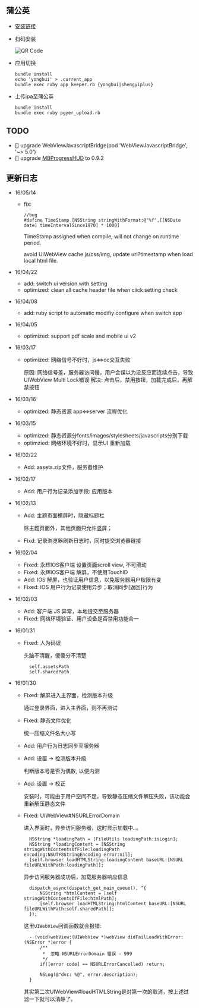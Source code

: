 
## 蒲公英

* [安装链接](http://www.pgyer.com/yh-i)
* 扫码安装

	![QR Code](http://static.pgyer.com/app/qrcode/yh-i)
	
* 应用切换

	```
	bundle install
	echo 'yonghui' > .current_app
	bundle exec ruby app_keeper.rb {yonghui|shengyiplus}
	```
* 上传ipa至蒲公英

	```	
	bundle install
	bundle exec ruby pgyer_upload.rb
	```

## TODO

* [] upgrade WebViewJavascriptBridge(pod 'WebViewJavascriptBridge', '~> 5.0')
* [] upgrade [MBProgressHUD](https://github.com/jdg/MBProgressHUD) to 0.9.2


## 更新日志

* 16/05/14

    * fix:
    
        ```
        //bug
        #define TimeStamp [NSString stringWithFormat:@"%f",[[NSDate date] timeIntervalSince1970] * 1000]
        ```

        TimeStamp assigned when compile, will not change on runtime period.

        avoid UIWebView cache js/css/img, update url?timestamp when load local html file.

* 16/04/22

	* add: switch ui version with setting
	* optimized: clean all cache header file when click setting check
	
* 16/04/08

	* add: ruby script to automatic modifiy configure when switch app

* 16/04/05

	* optimized: support pdf scale and mobile ui v2

* 16/03/17

	* optimized: 网络信号不好时，js<=>oc交互失败
	
		原因: 网络信号差，服务器访问慢，用户会误以为没反应而连续点击，导致UIWebView Multi Lock错误
		解决: 点击后，禁用按钮，加载完成后，再解禁按钮
		
* 16/03/16

	* optimized: 静态资源 app<=>server 流程优化

* 16/03/15

	* optimized: 静态资源分fonts/images/stylesheets/javascripts分别下载
	* optimzied: 网络环境不好时，显示UI 重新加载

* 16/02/22

	* Add: assets.zip文件，服务器维护
	
* 16/02/17

	* Add: 用户行为记录添加字段: 应用版本

* 16/02/13

	* Add: 主题页面横屏时，隐藏标题栏
	
		除主题页面外，其他页面只允许竖屏；
	
	* Fixd: 记录浏览器刷新日志时，同时提交浏览器链接

* 16/02/04

	* Fixed: 永辉IOS客户端 设置页面scroll view, 不可滑动
	* Fixed: 永辉IOS客户端 解屏，不使用TouchID
	* Add: IOS 解屏，也验证用户信息，以免服务器用户权限有变
	* Fixed: IOS 用户行为记录使用异步；取消同步[返回]行为
	
* 16/02/03

	* Add: 客户端 JS 异常，本地提交至服务器
	* Fixed: 网络环境验证、用户设备是否禁用功能合一
	
* 16/01/31

	* Fixed: 人为码误
	
		头脑不清醒，傻傻分不清楚
		
			self.assetsPath 
			self.sharedPath
		
* 16/01/30
	
	* Fixed: 解屏进入主界面，检测版本升级
	
		通过登录界面，进入主界面，则不再测试
		
	* Fixed: 静态文件优化
	
		统一压缩文件名大小写
	
	* Add: 用户行为日志同步至服务器
	* Add: 设置 -> 检测版本升级
		
		判断版本号是否为偶数, 以便内测
		
	* Add: 设置 -> 校正
	
		安装时，可能由于用户空间不足，导致静态压缩文件解压失败，该功能会重新解压静态文件
	
	* Fixed: UIWebView#NSURLErrorDomain
			
		进入界面时，异步访问服务器，这时显示加载中..。
		
			NSString *loadingPath = [FileUtils loadingPath:isLogin];
			NSString *loadingContent = [NSString stringWithContentsOfFile:loadingPath encoding:NSUTF8StringEncoding error:nil];
			[self.browser loadHTMLString:loadingContent baseURL:[NSURL fileURLWithPath:loadingPath]];
			
			
		异步访问服务器成功后，加载服务器响应信息
		
			dispatch_async(dispatch_get_main_queue(), ^{
				NSString *htmlContent = [self stringWithContentsOfFile:htmlPath];
				[self.browser loadHTMLString:htmlContent baseURL:[NSURL fileURLWithPath:self.sharedPath]];
			});
	
		这里`UIWebView`回调函数就会报错:
			
			- (void)webView:(UIWebView *)webView didFailLoadWithError:(NSError *)error {
			    /**
			     *  忽略 NSURLErrorDomain 错误 - 999
			     */
			    if([error code] == NSURLErrorCancelled) return;
			    
			    NSLog(@"dvc: %@", error.description);
			}
			
		其实第二次UIWebView#loadHTMLString是对第一次的取消，按上述过滤一下就可以清静了。